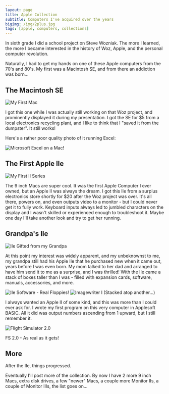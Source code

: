 ```yaml
---
layout: page
title: Apple Collection
subtitle: Computers I've acquired over the years
bigimg: /img/2plus.jpg
tags: [apple, computers, collections]
---
```


In sixth grade I did a school project on Steve Wozniak. The more I learned, the more I became interested in the history of Woz, Apple, and the personal computer revolution.

Naturally, I had to get my hands on one of these Apple computers from the 70's and 80's. My first was a Macintosh SE, and from there an addiction was born...


## The Macintosh SE

![My First Mac](img/macse1.jpg)

I got this one while I was actually still working on that Woz project, and prominently displayed it during my presentation. I got the SE for $5 from a local electronics recycling plant, and I like to think that I "saved it from the dumpster". It still works!

Here's a rather poor quality photo of it running Excel:

![Microsoft Excel on a Mac!](img/macseexcel.jpg)

## The First Apple IIe

![My First II Series](img/first2e.jpg)

The 9 inch Macs are super cool. It was the first Apple Computer I ever owned, but an Apple II was always the dream. I got this IIe from a surplus electronics store shortly for $20 after the Woz project was over. It's all there, powers on, and even outputs video to a monitor - but I could never get it to fully work. Keyboard inputs always led to jumbled characters on the display and I wasn't skilled or experienced enough to troubleshoot it. Maybe one day I'll take another look and try to get her running.

## Grandpa's IIe

![IIe Gifted from my Grandpa](img/gpa2e2.jpg)

At this point my interest was widely apparent, and my unbeknownst to me, my grandpa still had his Apple IIe that he purchased new when it came out, years before I was even born. My mom talked to her dad and arranged to have him send it to me as a surprise, and I was thrilled! With the IIe came a stack of boxes taller than I was - filled with expansion cards, software, manuals, accessories, and more.

![IIe Software - Real Floppies!](img/2efloppies.jpg)
![Imagewriter I (Stacked atop another...)](img/imagewriters.jpg)

I always wanted an Apple II of some kind, and this was more than I could ever ask for. I wrote my first program on this very computer in Applesoft BASIC. All it did was output numbers ascending from 1 upward, but I still remember it.

![Flight Simulator 2.0](img/gpa2e.jpg)

FS 2.0 - As real as it gets!

## More

After the IIe, things progressed.

Eventually I'll post more of the collection. By now I have 2 more 9 inch Macs, extra disk drives, a few "newer" Macs, a couple more Monitor IIs, a couple of Monitor IIIs, the list goes on...
